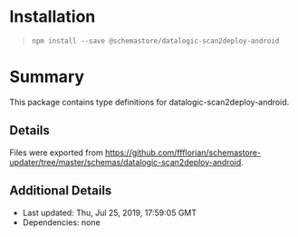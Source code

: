 # Installation
> `npm install --save @schemastore/datalogic-scan2deploy-android`

# Summary
This package contains type definitions for datalogic-scan2deploy-android.

## Details
Files were exported from https://github.com/ffflorian/schemastore-updater/tree/master/schemas/datalogic-scan2deploy-android.

## Additional Details
* Last updated: Thu, Jul 25, 2019, 17:59:05 GMT
* Dependencies: none
